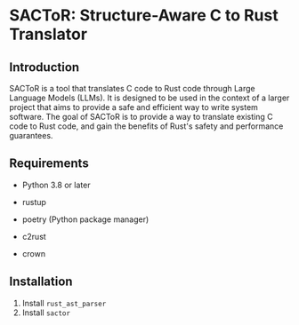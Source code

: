 # SACToR: Structure-Aware C to Rust Translator

## Introduction

SACToR is a tool that translates C code to Rust code through Large Language Models (LLMs). It is designed to be used in the context of a larger project that aims to provide a safe and efficient way to write system software. The goal of SACToR is to provide a way to translate existing C code to Rust code, and gain the benefits of Rust's safety and performance guarantees.

## Requirements

- Python 3.8 or later
- rustup
- poetry (Python package manager)

- c2rust
- crown

## Installation
1. Install `rust_ast_parser`
2. Install `sactor`
